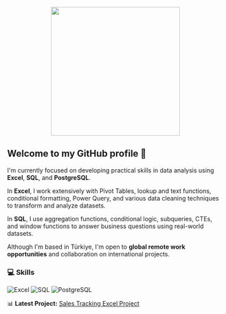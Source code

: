 <p align="center">
  <img src="https://i.gifer.com/14ba.gif" width="300"/>
</p>

## Welcome to my GitHub profile 👋

I'm currently focused on developing practical skills in data analysis using **Excel**, **SQL**, and **PostgreSQL**. 

In **Excel**, I work extensively with Pivot Tables, lookup and text functions, conditional formatting, Power Query, and various data cleaning techniques to transform and analyze datasets.

In **SQL**, I use aggregation functions, conditional logic, subqueries, CTEs, and window functions to answer business questions using real-world datasets.

Although I'm based in Türkiye, I'm open to **global remote work opportunities** and collaboration on international projects.

### 💻 Skills

![Excel](https://img.shields.io/badge/Excel-217346?style=for-the-badge&logo=microsoft-excel&logoColor=white)
![SQL](https://img.shields.io/badge/SQL-4479A1?style=for-the-badge&logo=postgresql&logoColor=white)
![PostgreSQL](https://img.shields.io/badge/PostgreSQL-336791?style=for-the-badge&logo=postgresql&logoColor=white)


📊 **Latest Project:** [Sales Tracking Excel Project]([https://github.com/bengisuarican/sales-tracking-excel-project])  

